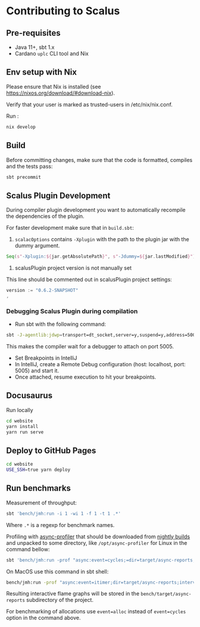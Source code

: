 # Contributing to Scalus

## Pre-requisites

- Java 11+, sbt 1.x
- Cardano `uplc` CLI tool and Nix

## Env setup with Nix

Please ensure that Nix is installed (see https://nixos.org/download/#download-nix).

Verify that your user is marked as trusted-users in /etc/nix/nix.conf.

Run :

```bash
nix develop
```

## Build

Before committing changes, make sure that the code is formatted, compiles and the tests pass:

```bash
sbt precommit
```

## Scalus Plugin Development

During compiler plugin development you want to automatically recompile the dependencies of the plugin.

For faster development make sure that in `build.sbt`:

1. `scalacOptions` contains `-Xplugin` with the path to the plugin jar with the dummy argument.

```scala
Seq(s"-Xplugin:${jar.getAbsolutePath}", s"-Jdummy=${jar.lastModified}")
```

1. scalusPlugin project version is not manually set

This line should be commented out in scalusPlugin project settings:

```scala
version := "0.6.2-SNAPSHOT"
,
```

### Debugging Scalus Plugin during compilation

* Run sbt with the following command:

```bash
sbt -J-agentlib:jdwp=transport=dt_socket,server=y,suspend=y,address=5005 compile
```

This makes the compiler wait for a debugger to attach on port 5005.

* Set Breakpoints in IntelliJ
* In IntelliJ, create a Remote Debug configuration (host: localhost, port: 5005) and start it.
* Once attached, resume execution to hit your breakpoints.

## Docusaurus

Run locally

```bash
cd website
yarn install
yarn run serve
```

## Deploy to GitHub Pages

```bash
cd website
USE_SSH=true yarn deploy
```

## Run benchmarks

Measurement of throughput:

```bash
sbt 'bench/jmh:run -i 1 -wi 1 -f 1 -t 1 .*'
```

Where `.*` is a regexp for benchmark names.

Profiling with [async-profiler](https://github.com/async-profiler/async-profiler) that should be downloaded from
[nightly builds](https://github.com/async-profiler/async-profiler/releases/tag/nightly) and unpacked to some directory,
like `/opt/async-profiler` for Linux in the command bellow:

```bash
sbt 'bench/jmh:run -prof "async:event=cycles;=dir=target/async-reports;interval=1000000;output=flamegraph;libPath=/opt/async-profiler/lib/libasyncProfiler.so" -jvmArgsAppend "-XX:+UnlockDiagnosticVMOptions -XX:+DebugNonSafepoints" -f 1 -wi 1 -i 1 -t 1 .*'
```

On MacOS use this command in sbt shell:

```bash
bench/jmh:run -prof "async:event=itimer;dir=target/async-reports;interval=1000000;output=flamegraph;libPath=/nix/store/mr0adcvnv8pkalfbhsgm9p762rs2pyzg-async-profiler-3.0/lib/libasyncProfiler.dylib" -jvmArgsAppend "-XX:+UnlockDiagnosticVMOptions -XX:+DebugNonSafepoints"   -f 1 -wi 1 -i 1 -t 1 .*
```

Resulting interactive flame graphs will be stored in the `bench/target/async-reports` subdirectory of the project.

For benchmarking of allocations use `event=alloc` instead of `event=cycles` option in the command above.
